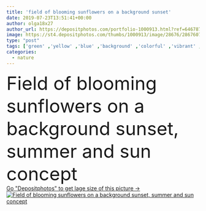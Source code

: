 ```yaml
---
title: 'field of blooming sunflowers on a background sunset'
date: 2019-07-23T13:51:41+00:00
author: olga18x27
author_url: https://depositphotos.com/portfolio-1000913.html?ref=64678756
image: https://st4.depositphotos.com/thumbs/1000913/image/28676/286760722/api_thumb_450.jpg?forcejpeg=true
type: "post"
tags: ['green' ,'yellow' ,'blue' ,'background' ,'colorful' ,'vibrant' ,'sky' ,'beautiful' ,'bright' ,'closeup' ,'season' ,'summer' ,'beauty' ,'sunlight' ,'meadow' ,'sun' ,'field' ,'scene' ,'nature' ,'outdoor' ,'growth' ,'leaf' ,'plant' ,'rural' ,'sunflower' ,'sunny' ,'blooming' ,'blossom' ,'flora' ,'floral' ,'flower' ,'golden' ,'natural' ,'solar' ,'crop' ,'album' ,'banner' ,'sunrise' ,'landscape' ,'sunset' ,'farm' ,'agriculture' ,'shining' ,'organic' ,'farming' ,'wide' ,'heaven' ,'botanical' ,'backlit' ,'plantation' ]
categories: 
  - nature
---
```

<div aling="center">
            <font size="60"> Field of blooming sunflowers on a background sunset, summer and sun concept</font>   
</div>
<div>
    <a href='https://st4.depositphotos.com/thumbs/1000913/image/28676/286760722/api_thumb_450.jpg?forcejpeg=true?ref=64678756' target=_blank > Go "Depositphotos" to get lage size of this picture ->
        <img href='https://st4.depositphotos.com/thumbs/1000913/image/28676/286760722/api_thumb_450.jpg?forcejpeg=true?ref=64678756' src='https://st4.depositphotos.com/1000913/28676/i/950/depositphotos_286760722-stock-photo-field-of-blooming-sunflowers-on.jpg?forcejpeg=true' alt='Field of blooming sunflowers on a background sunset, summer and sun concept' >
    </a>
</div>
